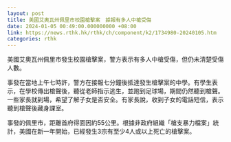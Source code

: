 ```yaml
---
layout: post
title: 美國艾奧瓦州佩里市校園槍擊案　據報有多人中槍受傷
date: 2024-01-05 00:49:00.000000000 +08:00
link: https://news.rthk.hk/rthk/ch/component/k2/1734980-20240105.htm
categories: rthk
---
```


美國艾奧瓦州佩里市發生校園槍擊案，警方表示有多人中槍受傷，但仍未清楚受傷人數。

事發在當地上午七時許，警方在接報七分鐘後抵達發生槍擊案的中學。有學生表示，在學校傳出槍聲後，聽從老師指示逃生，並跑到足球場，期間仍然聽到槍聲。一些家長就到場，希望了解子女是否安全。有家長說，收到子女的電話短信，表示聽到槍聲後藏身課室。

事發的佩里市，距離首府得面因約55公里。根據非政府組織「槍支暴力檔案」統計，美國在新一年開始，已經發生3宗有至少4人或以上死亡的槍擊案。
